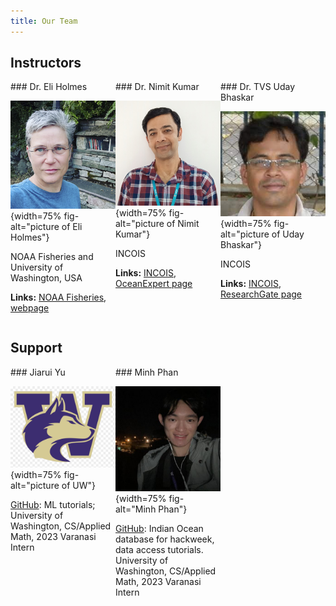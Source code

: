 ```yaml
---
title: Our Team
---
```


<style>
/* container */
.columns-3 {
    width: 100%;
    display:flex;
}
/* columns */
.columns-3 > * {
    width: calc(100% / 3);
}
/* Optional */
.bg-red {
  background-color: red;
}
.bg-pink {
    background-color: pink;
}
.bg-orange {
    background-color: orange;
}
</style>

## Instructors

<div class="columns-3">

<div>
### Dr. Eli Holmes

![](assets/images/Eli.png){width=75% fig-alt="picture of Eli Holmes"}

NOAA Fisheries and University of Washington, USA

**Links:** [NOAA Fisheries](fisheries.noaa.gov), [webpage](https://eeholmes.github.io/)
</div>

<div>
### Dr. Nimit Kumar

![](assets/images/nimit.png){width=75% fig-alt="picture of Nimit Kumar"}

INCOIS

**Links:** [INCOIS](https://incois.gov.in/), [OceanExpert page](https://oceanexpert.org/expert/Nimit)
</div>

<div>
### Dr. TVS Uday Bhaskar

![](assets/images/Uday.jpeg){width=75% fig-alt="picture of Uday Bhaskar"}

INCOIS

**Links:** [INCOIS](https://incois.gov.in/), [ResearchGate page](https://www.researchgate.net/profile/Tvs-Udaya-Bhaskar)
</div>

</div>

## Support

<div class="columns-3">

<div>
### Jiarui Yu

![](assets/images/uw-logo.png){width=75% fig-alt="picture of UW"}

[GitHub](https://github.com/NaNa7Miiii): ML tutorials; University of Washington, CS/Applied Math, 2023 Varanasi Intern

</div>

<div>
### Minh Phan

![](assets/images/minh.jpeg){width=75% fig-alt="Minh Phan"}

[GitHub](https://github.com/minhphan03): Indian Ocean database for hackweek, data access tutorials. University of Washington, CS/Applied Math, 2023 Varanasi Intern
</div>

</div>



